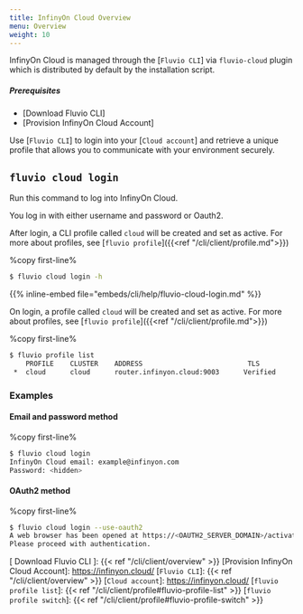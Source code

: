 ```yaml
---
title: InfinyOn Cloud Overview
menu: Overview
weight: 10
---
```


InfinyOn Cloud is managed through the [`Fluvio CLI`] via `fluvio-cloud` plugin which is distributed by default by the installation script.

##### Prerequisites
* [Download Fluvio CLI]
* [Provision InfinyOn Cloud Account]

Use [`Fluvio CLI`] to login into your [`Cloud account`] and retrieve a unique profile that allows you to communicate with your environment securely.

## `fluvio cloud login`

Run this command to log into InfinyOn Cloud.

You log in with either username and password or Oauth2.

After login, a CLI profile called `cloud` will be created and set as active. For more about profiles, see [`fluvio profile`]({{<ref "/cli/client/profile.md">}})

%copy first-line%
```bash
$ fluvio cloud login -h
```

{{% inline-embed file="embeds/cli/help/fluvio-cloud-login.md" %}}

On login, a profile called `cloud` will be created and set as active. For more about profiles, see [`fluvio profile`]({{<ref "/cli/client/profile.md">}})

%copy first-line%
```bash
$ fluvio profile list
    PROFILE    CLUSTER    ADDRESS                          TLS
 *  cloud      cloud      router.infinyon.cloud:9003      Verified
```

### Examples
#### Email and password method

%copy first-line%
```bash
$ fluvio cloud login
InfinyOn Cloud email: example@infinyon.com
Password: <hidden>
```

#### OAuth2 method

%copy first-line%
```bash
$ fluvio cloud login --use-oauth2
A web browser has been opened at https://<OAUTH2_SERVER_DOMAIN>/activate?user_code=<CODE>.
Please proceed with authentication.
```

[ Download Fluvio CLI ]: {{< ref "/cli/client/overview" >}}
[Provision InfinyOn Cloud Account]: https://infinyon.cloud/
[`Fluvio CLI`]: {{< ref "/cli/client/overview" >}}
[`Cloud account`]: https://infinyon.cloud/
[`fluvio profile list`]: {{< ref "/cli/client/profile#fluvio-profile-list" >}}
[`fluvio profile switch`]: {{< ref "/cli/client/profile#fluvio-profile-switch" >}}


